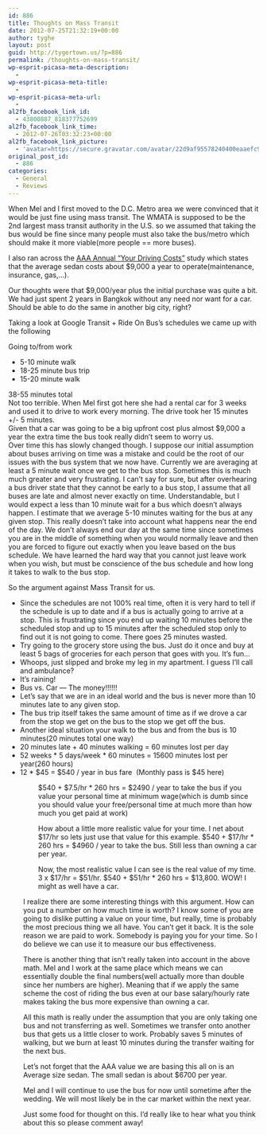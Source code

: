 ```yaml
---
id: 886
title: Thoughts on Mass Transit
date: 2012-07-25T21:32:19+00:00
author: tyghe
layout: post
guid: http://tygertown.us/?p=886
permalink: /thoughts-on-mass-transit/
wp-esprit-picasa-meta-description:
  - 
wp-esprit-picasa-meta-title:
  - 
wp-esprit-picasa-meta-url:
  - 
al2fb_facebook_link_id:
  - 43800887_818377752699
al2fb_facebook_link_time:
  - 2012-07-26T03:32:23+00:00
al2fb_facebook_link_picture:
  - 'avatar=https://secure.gravatar.com/avatar/22d9af95578240400eaaefc90157ded9?s=96&amp;d=https%3A%2F%2Fsecure.gravatar.com%2Favatar%2Fad516503a11cd5ca435acc9bb6523536%3Fs%3D96&amp;r=G'
original_post_id:
  - 886
categories:
  - General
  - Reviews
---
```

When Mel and I first moved to the D.C. Metro area we were convinced that it would be just fine using mass transit. The WMATA is supposed to be the 2nd largest mass transit authority in the U.S. so we assumed that taking the bus would be fine since many people must also take the bus/metro which should make it more viable(more people == more buses).

I also ran across the <a title="AAA Your Driving Costs" href="http://newsroom.aaa.com/tag/your-driving-costs/" target="_blank">AAA Annual &#8220;Your Driving Costs&#8221;</a> study which states that the average sedan costs about $9,000 a year to operate(maintenance, insurance, gas,&#8230;).

Our thoughts were that $9,000/year plus the initial purchase was quite a bit. We had just spent 2 years in Bangkok without any need nor want for a car. Should be able to do the same in another big city, right?

Taking a look at Google Transit + Ride On Bus&#8217;s schedules we came up with the following

Going to/from work

  * 5-10 minute walk
  * 18-25 minute bus trip
  * 15-20 minute walk

<div>
  38-55 minutes total
</div>

<div>
</div>

<div>
  Not too terrible. When Mel first got here she had a rental car for 3 weeks and used it to drive to work every morning. The drive took her 15 minutes +/- 5 minutes.
</div>

<div>
  Given that a car was going to be a big upfront cost plus almost $9,000 a year the extra time the bus took really didn&#8217;t seem to worry us.
</div>

<div>
  Over time this has slowly changed though. I suppose our initial assumption about buses arriving on time was a mistake and could be the root of our issues with the bus system that we now have. Currently we are averaging at least a 5 minute wait once we get to the bus stop. Sometimes this is much much greater and very frustrating. I can&#8217;t say for sure, but after overhearing a bus driver state that they cannot be early to a bus stop, I assume that all buses are late and almost never exactly on time. Understandable, but I would expect a less than 10 minute wait for a bus which doesn&#8217;t always happen. I estimate that we average 5-10 minutes waiting for the bus at any given stop. This really doesn&#8217;t take into account what happens near the end of the day. We don&#8217;t always end our day at the same time since sometimes you are in the middle of something when you would normally leave and then you are forced to figure out exactly when you leave based on the bus schedule. We have learned the hard way that you cannot just leave work when you wish, but must be conscience of the bus schedule and how long it takes to walk to the bus stop.
</div>

So the argument against Mass Transit for us.

  * Since the schedules are not 100% real time, often it is very hard to tell if the schedule is up to date and if a bus is actually going to arrive at a stop. This is frustrating since you end up waiting 10 minutes before the scheduled stop and up to 15 minutes after the scheduled stop only to find out it is not going to come. There goes 25 minutes wasted.
  * Try going to the grocery store using the bus. Just do it once and buy at least 5 bags of groceries for each person that goes with you. It&#8217;s fun&#8230;
  * Whoops, just slipped and broke my leg in my apartment. I guess I&#8217;ll call and ambulance?
  * It&#8217;s raining!
  * Bus vs. Car &#8212; The money!!!!!!
  * Let&#8217;s say that we are in an ideal world and the bus is never more than 10 minutes late to any given stop.
  * The bus trip itself takes the same amount of time as if we drove a car from the stop we get on the bus to the stop we get off the bus.
  * Another ideal situation your walk to the bus and from the bus is 10 minutes(20 minutes total one way)
  * 20 minutes late + 40 minutes walking = 60 minutes lost per day
  * 52 weeks \* 5 days/week \* 60 minutes = 15600 minutes lost per year(260 hours)
  * 12 * $45 = $540 / year in bus fare  (Monthly pass is $45 here)

<p style="padding-left:60px;">
  $540 + $7.5/hr * 260 hrs = $2490 / year to take the bus if you value your personal time at minimum wage(which is dumb since you should value your free/personal time at much more than how much you get paid at work)
</p>

<p style="padding-left:60px;">
  How about a little more realistic value for your time. I net about $17/hr so lets just use that value for this example. $540 + $17/hr * 260 hrs = $4960 / year to take the bus. Still less than owning a car per year.
</p>

<p style="padding-left:60px;">
  Now, the most realistic value I can see is the real value of my time. 3 x $17/hr = $51/hr. $540 + $51/hr * 260 hrs = $13,800. WOW! I might as well have a car.
</p>

<p style="padding-left:30px;">
  I realize there are some interesting things with this argument. How can you put a number on how much time is worth? I know some of you are going to dislike putting a value on your time, but really, time is probably the most precious thing we all have. You can&#8217;t get it back. It is the sole reason we are paid to work. Somebody is paying you for your time. So I do believe we can use it to measure our bus effectiveness.
</p>

<p style="padding-left:30px;">
  There is another thing that isn&#8217;t really taken into account in the above math. Mel and I work at the same place which means we can essentially double the final numbers(well actually more than double since her numbers are higher). Meaning that if we apply the same scheme the cost of riding the bus even at our base salary/hourly rate makes taking the bus more expensive than owning a car.
</p>

<p style="padding-left:30px;">
  All this math is really under the assumption that you are only taking one bus and not transferring as well. Sometimes we transfer onto another bus that gets us a little closer to work. Probably saves 5 minutes of walking, but we burn at least 10 minutes during the transfer waiting for the next bus.
</p>

<p style="padding-left:30px;">
  Let&#8217;s not forget that the AAA value we are basing this all on is an Average size sedan. The small sedan is about $6700 per year.
</p>

<p style="padding-left:30px;">
  Mel and I will continue to use the bus for now until sometime after the wedding. We will most likely be in the car market within the next year.
</p>

<p style="padding-left:30px;">
  <p style="padding-left:30px;">
    Just some food for thought on this. I&#8217;d really like to hear what you think about this so please comment away!
  </p>
